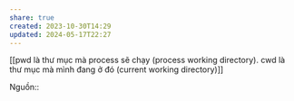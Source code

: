 ```yaml
---
share: true
created: 2023-10-30T14:29
updated: 2024-05-17T22:27
---
```

[[pwd là thư mục mà process sẽ chạy (process working directory). cwd là thư mục mà mình đang ở đó (current working directory)]]

Nguồn:: 